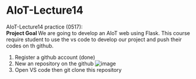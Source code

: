 # AIoT-Lecture14
AIoT-Lecture14 practice (0517): \
<b> Project Goal </b> 
We are going to develop an AIoT web using Flask. 
  This course require student to use the vs code to develop our project and push their codes on th github.

  1. Register a github account (done)
  2. New an repository on the github
  ![image](https://cdn.sstatic.net/Img/teams/teams-illo-free-sidebar-promo.svg?v=47faa659a05e)
  3. Open VS code then git clone this repository
